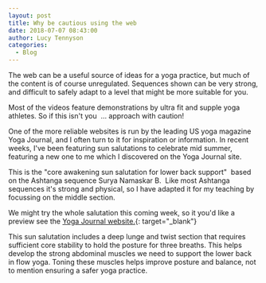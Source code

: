 ```yaml
---
layout: post
title: Why be cautious using the web
date: 2018-07-07 08:43:00
author: Lucy Tennyson
categories:
  - Blog
---
```


The web can be a useful source of ideas for a yoga practice, but much of the content is of course unregulated. Sequences shown can be very strong, and difficult to safely adapt to a level that might be more suitable for you.

Most of the videos feature demonstrations by ultra fit and supple yoga athletes. So if this isn't you&nbsp; … approach with caution!

One of the more reliable websites is run by the leading US yoga magazine Yoga Journal, and I often turn to it for inspiration or information. In recent weeks, I've been featuring sun salutations to celebrate mid summer, featuring a new one to me which I discovered on the Yoga Journal site.

This is the "core awakening sun salutation for lower back support"&nbsp; based on the Ashtanga sequence Surya Namaskar B.&nbsp; Like most Ashtanga sequences it's strong and physical, so I have adapted it for my teaching by focussing on the middle section.

We might try the whole salutation this coming week, so it you'd like a preview see the [Yoga Journal website.](https://www.yogajournal.com/practice/core-awakening-sun-salutation-for-lower-back){: target="_blank"}

This sun salutation includes a deep lunge and twist section that requires sufficient core stability to hold the posture for three breaths. This helps develop the strong abdominal muscles we need to support the lower back in flow yoga. Toning these muscles helps improve posture and balance, not to mention ensuring a safer yoga practice.